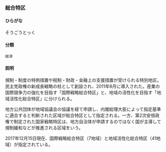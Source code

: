<div style="display:none;">

## [あ行](securities-terms?id=あ行)
## [か行](securities-terms?id=か行)
## [さ行](securities-terms?id=さ行)

</div>

### 総合特区

#### ひらがな

そうごうとっく

#### 分類

`経済`

#### 説明

規制・制度の特例措置や税制・財政・金融上の支援措置が受けられる特別地区。民主党政権の新成長戦略の柱として創設され、2011年8月に導入された。産業の国際競争力の強化を目指す「国際戦略総合特区」と、地域の活性化を目指す「地域活性化総合特区」に分けられる。 
 
地方公共団体が地域協議会の協議を経て申請し、内閣総理大臣によって指定基準に適合すると判断された区域が総合特区として指定される。一方、第2次安倍政権で制定された国家戦略特区は、地方自治体が申請するのではなく国が主導して規制緩和などが推進される区域をいう。
 
2017年12月15日現在、国際戦略総合特区（7地域）と地域活性化総合特区（41地域）が指定されている。

<div style="display:none;">

## [た行](securities-terms?id=た行)
## [な行](securities-terms?id=な行)
## [は行](securities-terms?id=は行)
## [ま行](securities-terms?id=ま行)
## [や行](securities-terms?id=や行)
## [ら行](securities-terms?id=ら行)
## [わ行](securities-terms?id=わ行)
## [英数字・記号](securities-terms?id=英数字・記号)

</div>

